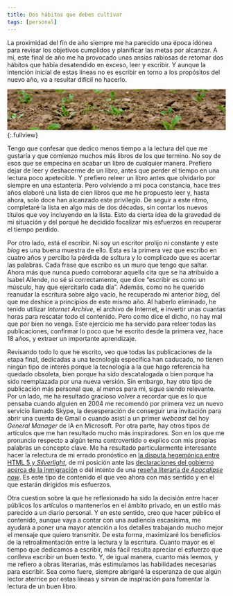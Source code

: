 ```yaml
---
title: Dos hábitos que debes cultivar
tags: [personal] 
---
```

La proximidad del fin de año siempre me ha parecido una época idónea para revisar los objetivos cumplidos y planificar las metas por alcanzar. A mí, este final de año me ha provocado unas ansias rabiosas de retomar dos hábitos que había desatendido en exceso, leer y escribir. Y aunque la intención inicial de estas líneas no es escribir en torno a los propósitos del nuevo año, va a resultar difícil no hacerlo. 

![seedlings](/img/seedlings.jpg){:.fullview}

Tengo que confesar que dedico menos tiempo a la lectura del que me gustaría y que comienzo muchos más libros de los que termino. No soy de esos que se empecina en acabar un libro de cualquier manera. Prefiero dejar de leer y deshacerme de un libro, antes que perder el tiempo en una lectura poco apetecible. Y prefiero releer un libro antes que olvidarlo por siempre en una estantería. Pero volviendo a mi poca constancia, hace tres años elaboré una lista de cien libros que me he propuesto leer y, hasta ahora, solo doce han alcanzado este privilegio. De seguir a este ritmo, completaré la lista en algo más de dos décadas, sin contar los nuevos títulos que voy incluyendo en la lista. Esto da cierta idea de la gravedad de mi situación y del porqué he decidido focalizar mis esfuerzos en recuperar el tiempo perdido.

Por otro lado, está el escribir. Ni soy un escritor prolijo ni constante y este _blog_ es una buena muestra de ello. Esta es la primera vez que escribo en cuatro años y percibo la pérdida de soltura y lo complicado que es acertar las palabras. Cada frase que escribo es un muro que tengo que saltar. Ahora más que nunca puedo corroborar aquella cita que se ha atribuido a Isabel Allende, no sé si correctamente, que dice “escribir es como un músculo, hay que ejercitarlo cada día”. Además, como no he querido reanudar la escritura sobre algo vacío, he recuperado mi anterior _blog_, del que me deshice a principios de este mismo año. Al haberlo eliminado, he tenido utilizar _Internet Archive_, el archivo de Internet, e invertir unas cuantas horas para rescatar todo el contenido. Pero como dice el dicho, no hay mal que por bien no venga. Este ejercicio me ha servido para releer todas las publicaciones, confirmar lo poco que he escrito desde la primera vez, hace 18 años, y extraer un importante aprendizaje.

Revisando todo lo que he escrito, veo que todas las publicaciones de la etapa final, dedicadas a una tecnología especifica han caducado, no tienen ningún tipo de interés porque la tecnología a la que hago referencia ha quedado obsoleta, bien porque ha sido descatalogada o bien porque ha sido reemplazada por una nueva versión. Sin embargo, hay otro tipo de publicación más personal que, al menos para mi, sigue siendo relevante. Por un lado, me ha resultado gracioso volver a recordar que es lo que pensaba cuando alguien en 2004 me recomendó por primera vez un nuevo servicio llamado Skype, la desesperación de conseguir una invitación para abrir una cuenta de Gmail o cuando asistí a un primer _webcast_ del hoy _General Manager_ de IA en Microsoft. Por otra parte, hay otros tipos de artículos que me han resultado mucho más inspiradores. Son en los que me pronuncio respecto a algún tema controvertido o explico con mis propias palabras un concepto clave. Me ha resultado particularmente interesante hacer la relectura de mi errado pronóstico en [la disputa hegemónica entre HTML 5 y _Silverlight_](/html-5-vs-silverlight-una-lucha-desigual), de mi posición ante las [declaraciones del gobierno acerca de la inmigración](/escape-effect) o del intento de una [reseña literaria de _Apocalipse now_](/apocalypse-now-y-su-literatura). Es este tipo de contenido el que veo ahora con más sentido y en el que estarán dirigidos mis esfuerzos.

Otra cuestion sobre la que he reflexionado ha sido la decisión entre hacer públicos los artículos o mantenerlos en el ámbito privado, en un estilo más parecido a un diario personal. Y en este sentido, creo que hacer público el contenido, aunque vaya a contar con una audiencia escasísima, me ayudará a poner una mayor atención a los detalles trabajando mucho mejor el mensaje que quiero transmitir. De esta forma, maximizaré los beneficios de la retroalimentación entre la lectura y la escritura. Cuanto mayor es el tiempo que dedicamos a escribir, más fácil resulta apreciar el esfuerzo que conlleva escribir un buen texto. Y, de igual manera, cuanto más leemos, y me refiero a obras literarias, más estimulamos las habilidades necesarias para escribir. Sea como fuere, siempre abrigaré la esperanza de que algún lector aterrice por estas líneas y sirvan de inspiración para fomentar la lectura de un buen libro. 
